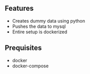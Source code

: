 ## Features

- Creates dummy data using python
- Pushes the data to mysql 
- Entire setup is dockerized
 
## Prequisites

- docker
- docker-compose
